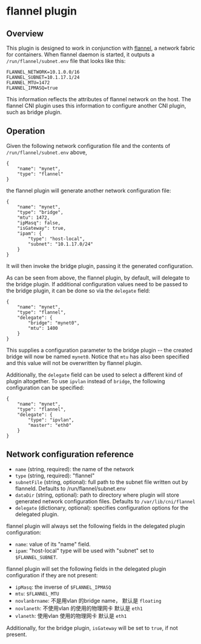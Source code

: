 # flannel plugin

## Overview
This plugin is designed to work in conjunction with [flannel](https://github.com/coreos/flannel), a network fabric for containers.
When flannel daemon is started, it outputs a `/run/flannel/subnet.env` file that looks like this:
```
FLANNEL_NETWORK=10.1.0.0/16
FLANNEL_SUBNET=10.1.17.1/24
FLANNEL_MTU=1472
FLANNEL_IPMASQ=true
```

This information reflects the attributes of flannel network on the host.
The flannel CNI plugin uses this information to configure another CNI plugin, such as bridge plugin.

## Operation
Given the following network configuration file and the contents of `/run/flannel/subnet.env` above,
```
{
	"name": "mynet",
	"type": "flannel"
}
```
the flannel plugin will generate another network configuration file:
```
{
	"name": "mynet",
	"type": "bridge",
	"mtu": 1472,
	"ipMasq": false,
	"isGateway": true,
	"ipam": {
		"type": "host-local",
		"subnet": "10.1.17.0/24"
	}
}
```

It will then invoke the bridge plugin, passing it the generated configuration.

As can be seen from above, the flannel plugin, by default, will delegate to the bridge plugin.
If additional configuration values need to be passed to the bridge plugin, it can be done so via the `delegate` field:
```
{
	"name": "mynet",
	"type": "flannel",
	"delegate": {
		"bridge": "mynet0",
		"mtu": 1400
	}
}
```

This supplies a configuration parameter to the bridge plugin -- the created bridge will now be named `mynet0`.
Notice that `mtu` has also been specified and this value will not be overwritten by flannel plugin.

Additionally, the `delegate` field can be used to select a different kind of plugin altogether.
To use `ipvlan` instead of `bridge`, the following configuration can be specified:

```
{
	"name": "mynet",
	"type": "flannel",
	"delegate": {
		"type": "ipvlan",
		"master": "eth0"
	}
}
```

## Network configuration reference

* `name` (string, required): the name of the network
* `type` (string, required): "flannel"
* `subnetFile` (string, optional): full path to the subnet file written out by flanneld. Defaults to /run/flannel/subnet.env
* `dataDir` (string, optional): path to directory where plugin will store generated network configuration files. Defaults to `/var/lib/cni/flannel`
* `delegate` (dictionary, optional): specifies configuration options for the delegated plugin.

flannel plugin will always set the following fields in the delegated plugin configuration:

* `name`: value of its "name" field.
* `ipam`: "host-local" type will be used with "subnet" set to `$FLANNEL_SUBNET`.

flannel plugin will set the following fields in the delegated plugin configuration if they are not present:
* `ipMasq`: the inverse of `$FLANNEL_IPMASQ`
* `mtu`: `$FLANNEL_MTU`
* `novlanbrname`: 不是用vlan 的bridge name， 默认是 `floating` 
* `novlaneth`: 不使用vlan 的使用的物理网卡 默认是 `eth1` 
* `vlaneth`: 使用vlan 使用的物理网卡 默认是 `eth1` 


Additionally, for the bridge plugin, `isGateway` will be set to `true`, if not present.
